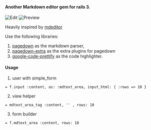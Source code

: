 #### Another Markdown editor gem for rails 3. 

![Edit](http://pic.yupoo.com/nickelchen/CZ6aVUgw/csiy1.png)
![Preview](http://pic.yupoo.com/nickelchen/CZ6aXPaT/uMQxx.png)

Heavily inspired by [mdeditor](http://ghosertblog.github.io/mdeditor/)

Use the following libraries:

 1. [pagedown](https://code.google.com/p/pagedown/) as the markdown parser, 
 2. [pagedown-extra](https://github.com/jmcmanus/pagedown-extra) as the extra plugins for pagedown
 3. [google-code-prettify](https://code.google.com/p/google-code-prettify/) as the code highlighter.



#### Usage
 1. user with simple_form
     
  ```
= f.input :content, as: :mdtext_area, input_html: { :rows => 10 }
  ```
 2. view helper

  ```
= mdtext_area_tag :content, '' , rows: 10
  ```
 3. form builder

  ```
= f.mdtext_area :content, rows: 10
  ```

